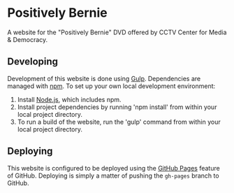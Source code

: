 Positively Bernie
=================

A website for the "Positively Bernie" DVD offered by CCTV Center for Media & Democracy.

Developing
----------

Development of this website is done using [Gulp](http://gulpjs.com/). Dependencies are managed with [npm](https://www.npmjs.com/). To set up your own local development environment:

1. Install [Node.js](https://nodejs.org/), which includes npm.
2. Install project dependencies by running 'npm install' from within your local project directory.
3. To run a build of the website, run the 'gulp' command from within your local project directory.

Deploying
---------

This website is configured to be deployed using the [GitHub Pages](https://pages.github.com/) 
feature of GitHub. Deploying is simply a matter of pushing the `gh-pages` branch to 
GitHub.
